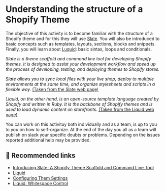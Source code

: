 # Understanding the structure of a Shopify Theme

The objective of this activity is to become familiar with the structure of a Shopify theme and for this they will use [Slate](https://www.shopify.com/partners/blog/introducing-slate-a-shopify-theme-scaffold-and-command-line-tool). You will also be introduced to basic concepts such as templates, layouts, sections, blocks and snippets. Finally, you will learn about [Luquid](http://shopify.github.io/liquid/): basic sintax, loops and conditionals.

*Slate is a theme scaffold and command line tool for developing Shopify themes. It is designed to assist your development workflow and speed up the process of developing, testing, and deploying themes to Shopify stores.*

*Slate allows you to sync local files with your live shop, deploy to multiple environments at the same time, and organize stylesheets and scripts in a flexible way.* [(Taken from the Slate web page)](https://www.shopify.com/partners/blog/introducing-slate-a-shopify-theme-scaffold-and-command-line-tool) 

*Liquid, on the other hand, is an open-source template language created by Shopify and written in Ruby. It is the backbone of Shopify themes and is used to load dynamic content on storefronts.* [(Taken from the Liquid web page)](http://shopify.github.io/liquid/)

You can work on this activituy both individually and as a team, is up to you to you on how to self-organize.
At the end of the day you all as a team will publish on slack your specific doubts or problems. Depending on the issues reported additional help may be provided.

## :pill: Recommended links

* [Introducing Slate: A Shopify Theme Scaffold and Command Line Tool](https://www.shopify.com/partners/blog/introducing-slate-a-shopify-theme-scaffold-and-command-line-tool)
* [Liquid](http://shopify.github.io/liquid/)
* [Configuring Them Settings](https://help.shopify.com/themes/development/theme-editor/settings-schema#section)
* [Liquid: Whitespace Control](https://shopify.github.io/liquid/basics/whitespace/)
